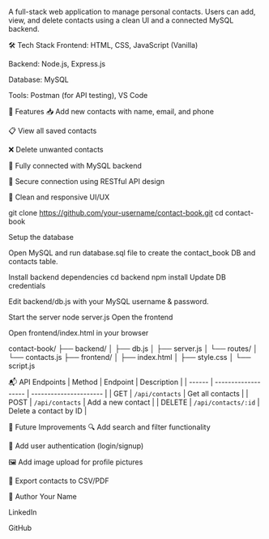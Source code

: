 A full-stack web application to manage personal contacts. Users can add, view, and delete contacts using a clean UI and a connected MySQL backend.

🛠️ Tech Stack
Frontend: HTML, CSS, JavaScript (Vanilla)

Backend: Node.js, Express.js

Database: MySQL

Tools: Postman (for API testing), VS Code

🚀 Features
📥 Add new contacts with name, email, and phone

📋 View all saved contacts

❌ Delete unwanted contacts

🔌 Fully connected with MySQL backend

🔐 Secure connection using RESTful API design

🎨 Clean and responsive UI/UX

git clone https://github.com/your-username/contact-book.git
cd contact-book

Setup the database

Open MySQL and run database.sql file to create the contact_book DB and contacts table.

Install backend dependencies
cd backend
npm install
Update DB credentials

Edit backend/db.js with your MySQL username & password.

Start the server
node server.js
Open the frontend

Open frontend/index.html in your browser

contact-book/
├── backend/
│ ├── db.js
│ ├── server.js
│ └── routes/
│ └── contacts.js
├── frontend/
│ ├── index.html
│ ├── style.css
│ └── script.js

📬 API Endpoints
| Method | Endpoint | Description |
| ------ | ------------------- | ---------------------- |
| GET | `/api/contacts` | Get all contacts |
| POST | `/api/contacts` | Add a new contact |
| DELETE | `/api/contacts/:id` | Delete a contact by ID |

🧠 Future Improvements
🔍 Add search and filter functionality

👤 Add user authentication (login/signup)

🖼️ Add image upload for profile pictures

📁 Export contacts to CSV/PDF

📌 Author
Your Name

LinkedIn

GitHub
